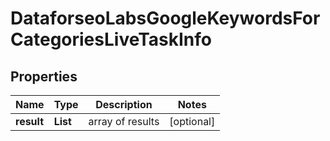 # DataforseoLabsGoogleKeywordsForCategoriesLiveTaskInfo


## Properties

| Name | Type | Description | Notes |
|------------ | ------------- | ------------- | -------------|
**result** | **List<DataforseoLabsGoogleKeywordsForCategoriesLiveResultInfo>** | array of results |[optional]|